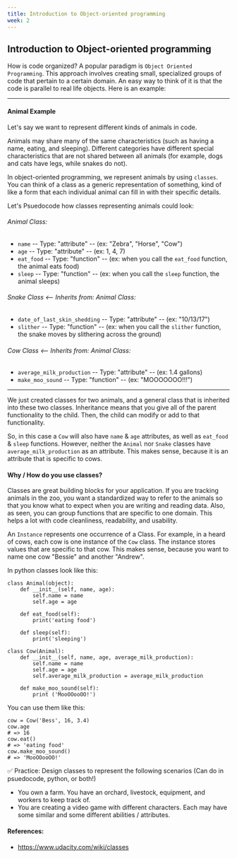 ```yaml
---
title: Introduction to Object-oriented programming
week: 2
---
```


## Introduction to Object-oriented programming

How is code organized? A popular paradigm is `Object Oriented Programming`. This approach involves creating small, specialized groups of code that pertain to a certain domain. An easy way to think of it is that the code is parallel to real life objects. Here is an example:

-----
#### Animal Example
Let's say we want to represent different kinds of animals in code.

Animals may share many of the same characteristics (such as having a name, eating, and sleeping). Different categories have different special characteristics that are not shared between all animals (for example, dogs and cats have legs, while snakes do not).

In object-oriented programming, we represent animals by using `classes`. You can think of a class as a generic representation of something, kind of like a form that each individual animal can fill in with their specific details.

Let's Psuedocode how classes representing animals could look:

###### Animal Class:
* `name` -- Type: "attribute" -- (ex: "Zebra", "Horse", "Cow")
* `age` -- Type: "attribute" -- (ex: 1, 4, 7)
* `eat_food` -- Type: "function" -- (ex: when you call the `eat_food` function, the animal eats food)
* `sleep` -- Type: "function" -- (ex: when you call the `sleep` function, the animal sleeps)

###### Snake Class <-- Inherits from: Animal Class:
* `date_of_last_skin_shedding` -- Type: "attribute" -- (ex: "10/13/17")
* `slither` -- Type: "function" -- (ex: when you call the `slither` function, the snake moves by slithering across the ground)

###### Cow Class <-- Inherits from: Animal Class:
* `average_milk_production` -- Type: "attribute" -- (ex: 1.4 gallons)
* `make_moo_sound` -- Type: "function" -- (ex: "MOOOOOOO!!!")

-----

We just created classes for two animals, and a general class that is inherited into these two classes. Inheritance means that you give all of the parent functionality to the child. Then, the child can modify or add to that functionality.

So, in this case a `Cow` will also have `name` & `age` attributes, as well as `eat_food` & `sleep` functions. However, neither the `Animal` nor `Snake` classes have `average_milk_production` as an attribute. This makes sense, because it is an attribute that is specific to cows.

#### Why / How do you use classes?
Classes are great building blocks for your application. If you are tracking animals in the zoo, you want a standardized way to refer to the animals so that you know what to expect when you are writing and reading data. Also, as seen, you can group functions that are specific to one domain. This helps a lot with code cleanliness, readability, and usability.

An `Instance` represents one occurrence of a Class. For example, in a heard of cows, each cow is one instance of the `Cow` class. The instance stores values that are specific to that cow. This makes sense, because you want to name one cow "Bessie" and another "Andrew".

In python classes look like this:
```
class Animal(object):
    def __init__(self, name, age):
        self.name = name
        self.age = age
    
    def eat_food(self):
        print('eating food')
    
    def sleep(self):
        print('sleeping')

class Cow(Animal):
    def __init__(self, name, age, average_milk_production):
        self.name = name
        self.age = age
        self.average_milk_production = average_milk_production

    def make_moo_sound(self):
        print ('MooOOooOO!')

```
You can use them like this:
```
cow = Cow('Bess', 16, 3.4)
cow.age
# => 16
cow.eat()
# => 'eating food'
cow.make_moo_sound()
# => 'MooOOooOO!'
```

:white_check_mark: Practice: Design classes to represent the following scenarios (Can do in psuedocode, python, or both!)
* You own a farm. You have an orchard, livestock, equipment, and workers to keep track of.
* You are creating a video game with different characters. Each may have some similar and some different abilities / attributes.

#### References:
* https://www.udacity.com/wiki/classes
